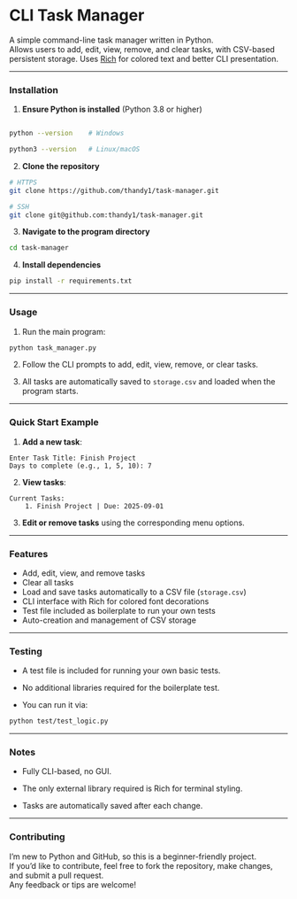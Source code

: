 # CLI Task Manager

A simple command-line task manager written in Python.  
Allows users to add, edit, view, remove, and clear tasks, with CSV-based persistent storage. Uses [Rich](https://github.com/Textualize/rich) for colored text and better CLI presentation.

---

### Installation

1. **Ensure Python is installed** (Python 3.8 or higher) 
```bash

python --version    # Windows

python3 --version   # Linux/macOS
```

2. **Clone the repository**

```bash
# HTTPS
git clone https://github.com/thandy1/task-manager.git

# SSH
git clone git@github.com:thandy1/task-manager.git
```

3. **Navigate to the program directory**
```bash
cd task-manager
```

4. **Install dependencies**
```bash
pip install -r requirements.txt
```

---

### Usage

1. Run the main program:
```bash
python task_manager.py
```

2. Follow the CLI prompts to add, edit, view, remove, or clear tasks.

3. All tasks are automatically saved to `storage.csv` and loaded when the program starts.

---

### Quick Start Example

1. **Add a new task**:
```text
Enter Task Title: Finish Project
Days to complete (e.g., 1, 5, 10): 7
```

2. **View tasks**:
```text
Current Tasks:
    1. Finish Project | Due: 2025-09-01
```

3. **Edit or remove tasks** using the corresponding menu options.

---

### Features

- Add, edit, view, and remove tasks
- Clear all tasks
- Load and save tasks automatically to a CSV file (`storage.csv`)
- CLI interface with Rich for colored font decorations
- Test file included as boilerplate to run your own tests
- Auto-creation and management of CSV storage

---

### Testing

- A test file is included for running your own basic tests.

- No additional libraries required for the boilerplate test.

- You can run it via:

```bash
python test/test_logic.py
```

---

### Notes

- Fully CLI-based, no GUI.

- The only external library required is Rich for terminal styling.

- Tasks are automatically saved after each change.

---

### Contributing

I’m new to Python and GitHub, so this is a beginner-friendly project.  
If you’d like to contribute, feel free to fork the repository, make changes, and submit a pull request.  
Any feedback or tips are welcome!
